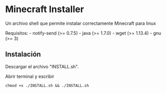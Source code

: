 Minecraft Installer
===================

Un archivo shell que permite instalar correctamente Minecraft para linux

Requisitos:
	-	notify-send (>= 0.7.5)
	-	java (>= 1.7.0)
	-	wget (>= 1.13.4)
	-	gnu (>= 3)

Instalación
-----------

Descargar el archivo "INSTALL.sh".

Abrir terminal y escribir
```
chmod +x ./INSTALL.sh && ./INSTALL.sh
```







